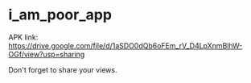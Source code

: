 # i_am_poor_app

APK link: https://drive.google.com/file/d/1aSDO0dQb6oFEm_rV_D4LpXnmBlhW-OGf/view?usp=sharing

Don't forget to share your views.
